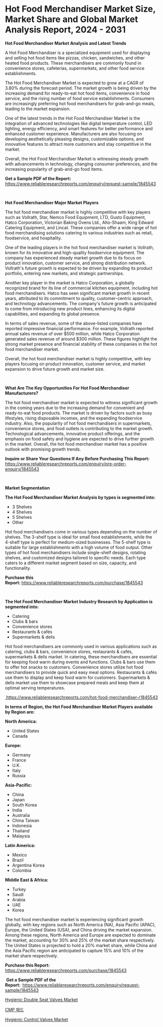 <p><h1>Hot Food Merchandiser Market Size, Market Share and Global Market Analysis Report, 2024 - 2031</h1></p><p><strong>Hot Food Merchandiser Market Analysis and Latest Trends</strong></p>
<p><p>A Hot Food Merchandiser is a specialized equipment used for displaying and selling hot food items like pizzas, chicken, sandwiches, and other heated food products. These merchandisers are commonly found in convenience stores, cafeterias, supermarkets, and other food service establishments.</p><p>The Hot Food Merchandiser Market is expected to grow at a CAGR of 3.80% during the forecast period. The market growth is being driven by the increasing demand for ready-to-eat hot food items, convenience in food service, and the rising number of food service establishments. Consumers are increasingly preferring hot food merchandisers for grab-and-go meals, leading to the market expansion.</p><p>One of the latest trends in the Hot Food Merchandiser Market is the integration of advanced technologies like digital temperature control, LED lighting, energy efficiency, and smart features for better performance and enhanced customer experience. Manufacturers are also focusing on developing aesthetically pleasing designs, customizable options, and innovative features to attract more customers and stay competitive in the market.</p><p>Overall, the Hot Food Merchandiser Market is witnessing steady growth with advancements in technology, changing consumer preferences, and the increasing popularity of grab-and-go food items.</p></p>
<p><strong>Get a Sample PDF of the Report:&nbsp;</strong> <a href="https://www.reliableresearchreports.com/enquiry/request-sample/1845543">https://www.reliableresearchreports.com/enquiry/request-sample/1845543</a></p>
<p>&nbsp;</p>
<p><strong>Hot Food Merchandiser Major Market Players</strong></p>
<p><p>The hot food merchandiser market is highly competitive with key players such as Vollrath, Star, Nemco Food Equipment, LTD, Gusto Equipment, Hatco Corporation, Victorian Baking Ovens Ltd., Alto-Shaam, King Edward Catering Equipment, and Lincat. These companies offer a wide range of hot food merchandising solutions catering to various industries such as retail, foodservice, and hospitality.</p><p>One of the leading players in the hot food merchandiser market is Vollrath, known for its innovative and high-quality foodservice equipment. The company has experienced steady market growth due to its focus on product innovation, customer service, and strong distribution network. Vollrath's future growth is expected to be driven by expanding its product portfolio, entering new markets, and strategic partnerships.</p><p>Another key player in the market is Hatco Corporation, a globally recognized brand for its line of commercial kitchen equipment, including hot food merchandisers. Hatco has seen significant market growth in recent years, attributed to its commitment to quality, customer-centric approach, and technology advancements. The company's future growth is anticipated to come from introducing new product lines, enhancing its digital capabilities, and expanding its global presence.</p><p>In terms of sales revenue, some of the above-listed companies have reported impressive financial performance. For example, Vollrath reported annual sales revenue of over $500 million, while Hatco Corporation generated sales revenue of around $300 million. These figures highlight the strong market presence and financial stability of these companies in the hot food merchandiser market.</p><p>Overall, the hot food merchandiser market is highly competitive, with key players focusing on product innovation, customer service, and market expansion to drive future growth and market size.</p></p>
<p>&nbsp;</p>
<p><strong>What Are The Key Opportunities For Hot Food Merchandiser Manufacturers?</strong></p>
<p><p>The hot food merchandiser market is expected to witness significant growth in the coming years due to the increasing demand for convenient and ready-to-eat food products. The market is driven by factors such as busy lifestyles, rising disposable incomes, and the expanding foodservice industry. Also, the popularity of hot food merchandisers in supermarkets, convenience stores, and food outlets is contributing to the market growth. Technological advancements, innovative product offerings, and the emphasis on food safety and hygiene are expected to drive further growth in the market. Overall, the hot food merchandiser market has a positive outlook with promising growth trends.</p></p>
<p><strong>Inquire or Share Your Questions If Any Before Purchasing This Report:</strong> <a href="https://www.reliableresearchreports.com/enquiry/pre-order-enquiry/1845543">https://www.reliableresearchreports.com/enquiry/pre-order-enquiry/1845543</a></p>
<p>&nbsp;</p>
<p><strong>Market Segmentation</strong></p>
<p><strong>The Hot Food Merchandiser Market Analysis by types is segmented into:</strong></p>
<p><ul><li>3 Shelves</li><li>4 Shelves</li><li>5 Shelves</li><li>Other</li></ul></p>
<p><p>Hot food merchandisers come in various types depending on the number of shelves. The 3-shelf type is ideal for small food establishments, while the 4-shelf type is perfect for medium-sized businesses. The 5-shelf type is suitable for large establishments with a high volume of food output. Other types of hot food merchandisers include single-shelf designs, rotating shelves, and customized designs tailored to specific needs. Each type caters to a different market segment based on size, capacity, and functionality.</p></p>
<p><strong>Purchase this Report:&nbsp;</strong><a href="https://www.reliableresearchreports.com/purchase/1845543">https://www.reliableresearchreports.com/purchase/1845543</a></p>
<p>&nbsp;</p>
<p><strong>The Hot Food Merchandiser Market Industry Research by Application is segmented into:</strong></p>
<p><ul><li>Catering</li><li>Clubs & bars</li><li>Convenience stores</li><li>Restaurants & cafés</li><li>Supermarkets & delis</li></ul></p>
<p><p>Hot food merchandisers are commonly used in various applications such as catering, clubs & bars, convenience stores, restaurants & cafés, supermarkets & delis market. In catering, these merchandisers are essential for keeping food warm during events and functions. Clubs & bars use them to offer hot snacks to customers. Convenience stores utilize hot food merchandisers to provide quick and easy meal options. Restaurants & cafés use them to display and keep food warm for customers. Supermarkets & delis market use them to showcase prepared meals and keep them at optimal serving temperatures.</p></p>
<p><a href="https://www.reliableresearchreports.com/hot-food-merchandiser-r1845543">&nbsp;https://www.reliableresearchreports.com/hot-food-merchandiser-r1845543</a></p>
<p><strong>In terms of Region, the Hot Food Merchandiser Market Players available by Region are:</strong></p>
<p>
    <p> <strong> North America: </strong>
        <ul>
            <li>United States</li>
            <li>Canada</li>
        </ul>
        </p> 
    <p> <strong> Europe: </strong>
        <ul>
            <li>Germany</li>
            <li>France</li>
            <li>U.K.</li>
            <li>Italy</li>
            <li>Russia</li>
        </ul>
        </p> 
    <p> <strong> Asia-Pacific: </strong>
        <ul>
            <li>China</li>
            <li>Japan</li>
            <li>South Korea</li>
            <li>India</li>
            <li>Australia</li>
            <li>China Taiwan</li>
            <li>Indonesia</li>
            <li>Thailand</li>
            <li>Malaysia</li>
        </ul>
        </p> 
    <p> <strong> Latin America: </strong>
        <ul>
            <li>Mexico</li>
            <li>Brazil</li>
            <li>Argentina Korea</li>
            <li>Colombia</li>
        </ul>
        </p> 
    <p> <strong> Middle East & Africa: </strong>
        <ul>
            <li>Turkey</li>
            <li>Saudi</li>
            <li>Arabia</li>
            <li>UAE</li>
            <li>Korea</li>
        </ul>
    </p>
    </p>
<p><p>The hot food merchandiser market is experiencing significant growth globally, with key regions such as North America (NA), Asia Pacific (APAC), Europe, the United States (USA), and China driving the market expansion. Among these regions, North America and Europe are expected to dominate the market, accounting for 30% and 25% of the market share respectively. The United States is projected to hold a 20% market share, while China and the Asia Pacific region are anticipated to capture 15% and 10% of the market share respectively.</p></p>
<p><strong>Purchase this Report: </strong><a href="https://www.reliableresearchreports.com/purchase/1845543">https://www.reliableresearchreports.com/purchase/1845543</a></p>
<p>&nbsp;<strong>Get a Sample PDF of the Report:&nbsp;&nbsp;</strong><a href="https://www.reliableresearchreports.com/enquiry/request-sample/1845543">https://www.reliableresearchreports.com/enquiry/request-sample/1845543</a></p>
<p><strong></strong></p>
<p><p><a href="https://view.publitas.com/reportprime-1/global-hygienic-double-seat-valves-market-focus-on-product-type-shut-off-valve-tank-bottom-valve-sealing-valve-other-end-user-and-region-analysis-and-forecast-2024-2031/">Hygienic Double Seat Valves Market</a></p><p><a href="https://github.com/rrmadityapu/Market-Research-Report-List-1/blob/main/4132565162144.md">CMP 패드</a></p><p><a href="https://view.publitas.com/reportprime-1/insights-into-hygienic-control-valves-market-share-and-competitive-landscape-for-period-from-2024-to-2031/">Hygienic Control Valves Market</a></p></p>